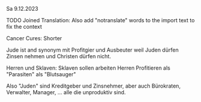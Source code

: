 Sa 9.12.2023

TODO Joined Translation:
Also add "notranslate" words
to the import text
to fix the context

Cancer Cures: Shorter

Jude ist and synonym
mit Profitgier und Ausbeuter
weil Juden dürfen Zinsen nehmen
und Christen dürfen nicht.

Herren und Sklaven:
Sklaven sollen arbeiten
Herren Profitieren
als "Parasiten"
als "Blutsauger"

Also "Juden" sind
Kreditgeber und Zinsnehmer,
aber auch Bürokraten, Verwalter,
Manager, ... alle die unproduktiv sind.
